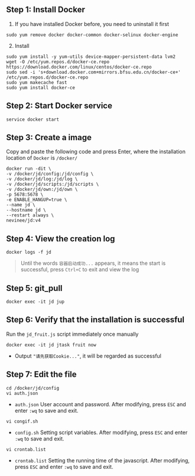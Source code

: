 ## Step 1: Install Docker

1. If you have installed Docker before, you need to uninstall it first

```
sudo yum remove docker docker-common docker-selinux docker-engine
```

2. Install

```
sudo yum install -y yum-utils device-mapper-persistent-data lvm2
wget -O /etc/yum.repos.d/docker-ce.repo https://download.docker.com/linux/centos/docker-ce.repo
sudo sed -i 's+download.docker.com+mirrors.bfsu.edu.cn/docker-ce+' /etc/yum.repos.d/docker-ce.repo
sudo yum makecache fast
sudo yum install docker-ce
```

## Step 2: Start Docker service

```
service docker start
```

## Step 3: Create a image

Copy and paste the following code and press Enter, where the installation location of `Docker` is `/docker/`

```
docker run -dit \
-v /docker/jd/config:/jd/config \
-v /docker/jd/log:/jd/log \
-v /docker/jd/scripts:/jd/scripts \
-v /docker/jd/own:/jd/own \
-p 5678:5678 \
-e ENABLE_HANGUP=true \
--name jd \
--hostname jd \
--restart always \
nevinee/jd:v4
```

## Step 4: View the creation log

```
docker logs -f jd
```

> Until the words `容器启动成功...` appears, it means the start is successful, press `Ctrl+C` to exit and view the log

## Step 5: git_pull

```
docker exec -it jd jup
```

## Step 6: Verify that the installation is successful

Run the `jd_fruit.js` script immediately once manually

```
docker exec -it jd jtask fruit now
```

- Output `"请先获取Cookie..."`, it will be regarded as successful

## Step 7: Edit the file

```
cd /docker/jd/config
vi auth.json
```

-  `auth.json` User account and password. After modifying, press `ESC` and enter `:wq` to save and exit.

```
vi congif.sh
```

- `config.sh` Setting script variables.  After modifying, press `ESC` and enter `:wq` to save and exit.

```
vi crontab.list
```

- `crontab.list` Setting the running time of the javascript.  After modifying, press `ESC` and enter `:wq` to save and exit.

